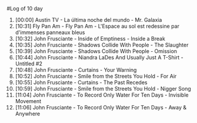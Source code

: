 #Log of 10 day

1. [00:00] Austin TV - La última noche del mundo - Mr. Galaxia
1. [10:31] Fly Pan Am - Fly Pan Am - L'Espace au sol est redessine par d'immenses panneaux bleus
1. [10:32] John Frusciante - Inside of Emptiness - Inside a Break
1. [10:35] John Frusciante - Shadows Collide With People - The Slaughter
1. [10:39] John Frusciante - Shadows Collide With People - Omission
1. [10:44] John Frusciante - Niandra LaDes And Usually Just A T-Shirt - Untitled #2
1. [10:48] John Frusciante - Curtains - Your Warning
1. [10:52] John Frusciante - Smile from the Streets You Hold - For Air
1. [10:55] John Frusciante - Curtains - The Past Recedes
1. [10:59] John Frusciante - Smile from the Streets You Hold - Nigger Song
1. [11:04] John Frusciante - To Record Only Water For Ten Days - Invisible Movement
1. [11:06] John Frusciante - To Record Only Water For Ten Days - Away & Anywhere
